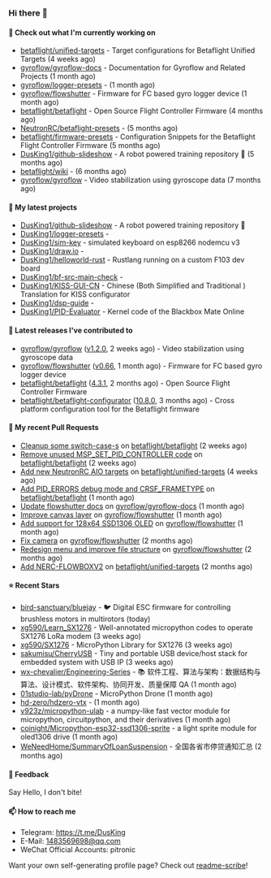 ### Hi there 👋

#### 👷 Check out what I'm currently working on

- [betaflight/unified-targets](https://github.com/betaflight/unified-targets) - Target configurations for Betaflight Unified Targets (4 weeks ago)
- [gyroflow/gyroflow-docs](https://github.com/gyroflow/gyroflow-docs) - Documentation for Gyroflow and Related Projects (1 month ago)
- [gyroflow/logger-presets](https://github.com/gyroflow/logger-presets) -  (1 month ago)
- [gyroflow/flowshutter](https://github.com/gyroflow/flowshutter) - Firmware for FC based gyro logger device (1 month ago)
- [betaflight/betaflight](https://github.com/betaflight/betaflight) - Open Source Flight Controller Firmware (4 months ago)
- [NeutronRC/betaflight-presets](https://github.com/NeutronRC/betaflight-presets) -  (5 months ago)
- [betaflight/firmware-presets](https://github.com/betaflight/firmware-presets) - Configuration Snippets for the Betaflight Flight Controller Firmware (5 months ago)
- [DusKing1/github-slideshow](https://github.com/DusKing1/github-slideshow) - A robot powered training repository :robot: (5 months ago)
- [betaflight/wiki](https://github.com/betaflight/wiki) -  (6 months ago)
- [gyroflow/gyroflow](https://github.com/gyroflow/gyroflow) - Video stabilization using gyroscope data (7 months ago)

#### 🌱 My latest projects

- [DusKing1/github-slideshow](https://github.com/DusKing1/github-slideshow) - A robot powered training repository :robot:
- [DusKing1/logger-presets](https://github.com/DusKing1/logger-presets) - 
- [DusKing1/sim-key](https://github.com/DusKing1/sim-key) - simulated keyboard on esp8266 nodemcu v3
- [DusKing1/draw.io](https://github.com/DusKing1/draw.io) - 
- [DusKing1/helloworld-rust](https://github.com/DusKing1/helloworld-rust) - Rustlang running on a custom F103 dev board
- [DusKing1/bf-src-main-check](https://github.com/DusKing1/bf-src-main-check) - 
- [DusKing1/KISS-GUI-CN](https://github.com/DusKing1/KISS-GUI-CN) - Chinese (Both Simplified and Traditional ) Translation for KISS configurator
- [DusKing1/dsp-guide](https://github.com/DusKing1/dsp-guide) - 
- [DusKing1/PID-Evaluator](https://github.com/DusKing1/PID-Evaluator) - Kernel code of the Blackbox Mate Online

#### 🔭 Latest releases I've contributed to

- [gyroflow/gyroflow](https://github.com/gyroflow/gyroflow) ([v1.2.0](https://github.com/gyroflow/gyroflow/releases/tag/v1.2.0), 2 weeks ago) - Video stabilization using gyroscope data
- [gyroflow/flowshutter](https://github.com/gyroflow/flowshutter) ([v0.66](https://github.com/gyroflow/flowshutter/releases/tag/v0.66), 1 month ago) - Firmware for FC based gyro logger device
- [betaflight/betaflight](https://github.com/betaflight/betaflight) ([4.3.1](https://github.com/betaflight/betaflight/releases/tag/4.3.1), 2 months ago) - Open Source Flight Controller Firmware
- [betaflight/betaflight-configurator](https://github.com/betaflight/betaflight-configurator) ([10.8.0](https://github.com/betaflight/betaflight-configurator/releases/tag/10.8.0), 3 months ago) - Cross platform configuration tool for the Betaflight firmware

#### 🔨 My recent Pull Requests

- [Cleanup some switch-case-s](https://github.com/betaflight/betaflight/pull/11810) on [betaflight/betaflight](https://github.com/betaflight/betaflight) (2 weeks ago)
- [Remove unused MSP_SET_PID_CONTROLLER code](https://github.com/betaflight/betaflight/pull/11808) on [betaflight/betaflight](https://github.com/betaflight/betaflight) (2 weeks ago)
- [Add new NeutronRC AIO targets](https://github.com/betaflight/unified-targets/pull/663) on [betaflight/unified-targets](https://github.com/betaflight/unified-targets) (4 weeks ago)
- [Add PID_ERRORS debug mode and CRSF_FRAMETYPE](https://github.com/betaflight/betaflight/pull/11798) on [betaflight/betaflight](https://github.com/betaflight/betaflight) (1 month ago)
- [Update flowshutter docs](https://github.com/gyroflow/gyroflow-docs/pull/12) on [gyroflow/gyroflow-docs](https://github.com/gyroflow/gyroflow-docs) (1 month ago)
- [Improve canvas layer](https://github.com/gyroflow/flowshutter/pull/150) on [gyroflow/flowshutter](https://github.com/gyroflow/flowshutter) (1 month ago)
- [Add support for 128x64 SSD1306 OLED](https://github.com/gyroflow/flowshutter/pull/149) on [gyroflow/flowshutter](https://github.com/gyroflow/flowshutter) (1 month ago)
- [Fix camera](https://github.com/gyroflow/flowshutter/pull/148) on [gyroflow/flowshutter](https://github.com/gyroflow/flowshutter) (2 months ago)
- [Redesign menu and improve file structure](https://github.com/gyroflow/flowshutter/pull/147) on [gyroflow/flowshutter](https://github.com/gyroflow/flowshutter) (2 months ago)
- [Add NERC-FLOWBOXV2](https://github.com/betaflight/unified-targets/pull/645) on [betaflight/unified-targets](https://github.com/betaflight/unified-targets) (2 months ago)

#### ⭐ Recent Stars

- [bird-sanctuary/bluejay](https://github.com/bird-sanctuary/bluejay) - :bird: Digital ESC firmware for controlling brushless motors in multirotors (today)
- [xg590/Learn_SX1276](https://github.com/xg590/Learn_SX1276) - Well-annotated micropython codes to operate SX1276 LoRa modem (3 weeks ago)
- [xg590/SX1276](https://github.com/xg590/SX1276) - MicroPython Library for SX1276 (3 weeks ago)
- [sakumisu/CherryUSB](https://github.com/sakumisu/CherryUSB) - Tiny and portable USB device/host stack for embedded system with USB IP (3 weeks ago)
- [wx-chevalier/Engineering-Series](https://github.com/wx-chevalier/Engineering-Series) - :books: 软件工程、算法与架构：数据结构与算法、设计模式、软件架构、协同开发、质量保障 QA (1 month ago)
- [01studio-lab/pyDrone](https://github.com/01studio-lab/pyDrone) - MicroPython Drone (1 month ago)
- [hd-zero/hdzero-vtx](https://github.com/hd-zero/hdzero-vtx) -  (1 month ago)
- [v923z/micropython-ulab](https://github.com/v923z/micropython-ulab) - a numpy-like fast vector module for micropython, circuitpython, and their derivatives (1 month ago)
- [coinight/Micropython-esp32-ssd1306-sprite](https://github.com/coinight/Micropython-esp32-ssd1306-sprite) - a light sprite module for oled1306 drive (1 month ago)
- [WeNeedHome/SummaryOfLoanSuspension](https://github.com/WeNeedHome/SummaryOfLoanSuspension) - 全国各省市停贷通知汇总 (2 months ago)

#### 💬 Feedback

Say Hello, I don't bite!

#### 📫 How to reach me

- Telegram: https://t.me/DusKing
- E-Mail: 1483569698@qq.com
- WeChat Official Accounts: pitronic

Want your own self-generating profile page? Check out [readme-scribe](https://github.com/muesli/readme-scribe)!
